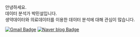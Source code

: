 
안녕하세요. <br> 데이터 분석가 박민설입니다. <br> 생약데이터와 의료데이터를 이용한 데이터 분석에 대해 관심이 많습니다. 


[![Gmail Badge](https://img.shields.io/badge/Gmail-d14836?style=flat-square&logo=Gmail&logoColor=white&link=mailto:pyi3316@gmail.com)](mailto:pyi3316@gmail.com)
[![Naver blog Badge](https://img.shields.io/badge/-Naver%20blog-brightgreen?style=flat-square&logo=Naver&logoColor=white&link=https://blog.naver.com/pyi3316)]( https://blog.naver.com/pyi3316)



